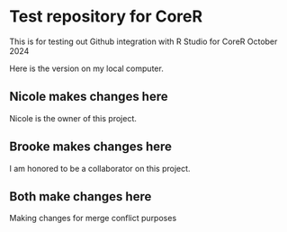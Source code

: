 # Test repository for CoreR

This is for testing out Github integration with R Studio for CoreR October 2024

Here is the version on my local computer.

## Nicole makes changes here
Nicole is the owner of this project.

## Brooke makes changes here
I am honored to be a collaborator on this project.

## Both make changes here

Making changes for merge conflict purposes